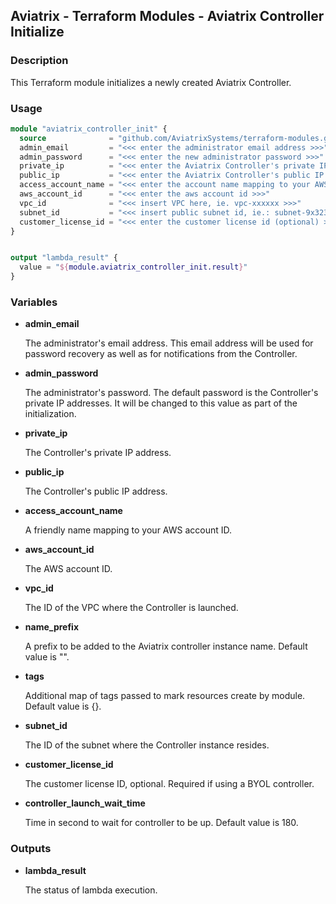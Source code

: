 ## Aviatrix - Terraform Modules - Aviatrix Controller Initialize

### Description

This Terraform module initializes a newly created Aviatrix Controller.

### Usage

``` terraform
module "aviatrix_controller_init" {
  source              = "github.com/AviatrixSystems/terraform-modules.git//aviatrix-controller-initialize?ref=terraform_0.12"
  admin_email         = "<<< enter the administrator email address >>>"
  admin_password      = "<<< enter the new administrator password >>>"
  private_ip          = "<<< enter the Aviatrix Controller's private IP address (initial admin password) >>>"
  public_ip           = "<<< enter the Aviatrix Controller's public IP address >>>"
  access_account_name = "<<< enter the account name mapping to your AWS account in the Aviatrix Controller >>>"
  aws_account_id      = "<<< enter the aws account id >>>"
  vpc_id              = "<<< insert VPC here, ie. vpc-xxxxxx >>>"
  subnet_id           = "<<< insert public subnet id, ie.: subnet-9x3237xx >>>"
  customer_license_id = "<<< enter the customer license id (optional) >>>" 
}


output "lambda_result" {
  value = "${module.aviatrix_controller_init.result}"
}
```

### Variables

- **admin_email**

  The administrator's email address. This email address will be used for password recovery as well as for notifications
  from the Controller.

- **admin_password**

  The administrator's password. The default password is the Controller's private IP addresses. It will be changed to this
  value as part of the initialization.

- **private_ip**

  The Controller's private IP address.

- **public_ip**

  The Controller's public IP address.

- **access_account_name**

  A friendly name mapping to your AWS account ID.

- **aws_account_id**

  The AWS account ID.
  
- **vpc_id**

  The ID of the VPC where the Controller is launched.

- **name_prefix**

  A prefix to be added to the Aviatrix controller instance name. Default value is "".

- **tags** 

  Additional map of tags passed to mark resources create by module. Default value is {}.

- **subnet_id**

  The ID of the subnet where the Controller instance resides.

- **customer_license_id**

  The customer license ID, optional. Required if using a BYOL controller.
  
- **controller_launch_wait_time**
 
  Time in second to wait for controller to be up. Default value is 180.

### Outputs

- **lambda_result**

  The status of lambda execution.
